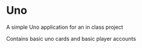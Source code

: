 # Uno
A simple Uno application for an in class project

Contains basic uno cards and basic player accounts
